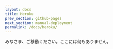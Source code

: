 ```yaml
---
layout: docs
title: Heroku
prev_section: github-pages
next_section: manual-deployment
permalink: /docs/heroku/
---
```


<!--original
---
layout: docs
title: Heroku
prev_section: github-pages
next_section: manual-deployment
permalink: /docs/heroku/
---
-->

みなさま、ご移動ください。ここには何もありません。

<!--original
Move along, people. Nothing to see here.
-->
